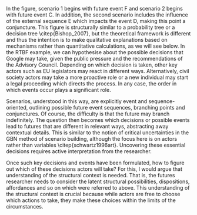 In the figure, scenario 1 begins with future event F and scenario 2 begins with future event C.
In addition, the second scenario includes the influence of the external sequence E which impacts the event D, making this point a conjuncture.
This figure is structurally similar to a probability tree or a decision tree \citep{Bishop_2007}, but the theoretical framework is different and thus the intention is to make qualitative explanations based on mechanisms rather than quantitative calculations, as we will see below.
In the RTBF example, we can hypothesise about the possible decisions that Google may take, given the public pressure and the recommendations of the Advisory Council.
Depending on which decision is taken, other key actors such as EU legislators may react in different ways.
Alternatively, civil society actors may take a more proactive role or a new individual may start a legal proceeding which directs the process.
In any case, the order in which events occur plays a significant role.

Scenarios, understood in this way, are explicitly event and sequence-oriented, outlining possible future event sequences, branching points and conjunctures.
Of course, the difficulty is that the future may branch indefinitely.
The question then becomes which decisions or possible events lead to futures that are different in relevant ways, abstracting away contextual details.
This is similar to the notion of critical uncertainties in the GBN method of scenario building, although the focus here is on actors rather than variables \citep{schwartz1996art}.
Uncovering these essential decisions requires active interpretation from the researcher.

Once such key decisions and events have been formulated, how to figure out which of these decisions actors will take?
For this, I would argue that understanding of the structural context is needed.
That is, the futures researcher needs to consider the latent structural possibilities, dispositions, affordances and so on which were referred to above.
This understanding of the structural context is crucial because while actors are free to choose which actions to take, they make these choices within the limits of the circumstances.